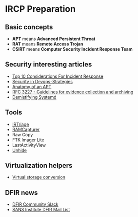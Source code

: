 # IRCP Preparation
## Basic concepts
* **APT** means **Advanced Persistent Threat**
* **RAT** means **Remote Access Trojan**
* **CSIRT** means **Computer Security Incident Response Team**
## Security interesting articles
* [Top 10 Considerations For Incident Response](https://www.owasp.org/images/b/bd/IR_Top_10_Considerations_-_Slides-v2.pdf)
* [Security in Devops-Strategies](https://docs.google.com/presentation/d/1M4cx_zVFN7WCKybV2c7c8L0QG9gP5z78JAIELRhkVkg/edit#slide=id.p)
* [Anatomy of an APT](https://www.youtube.com/watch?v=SZCE677ijMU&feature=youtu.be)
* [RFC 3227 - Guidelines for evidence collection and archiving](http://www.faqs.org/rfcs/rfc3227.html)
* [Demistifying Systemd](https://people.redhat.com/mskinner/rhug/q1.2014/Demystifying_Systemd.pdf)
## Tools
* [IRTriage](https://github.com/AJMartel/IRTriage)
* [RAMCapturer](https://belkasoft.com/ram-capturer)
* Raw Copy
* FTK Imager Lite
* LastActivityView
* [Unhide](https://sourceforge.net/projects/unhide/?source=typ_redirect)
## Virtualization helpers
* [Virtual storage conversion](https://www.dedoimedo.com/computers/virtualbox-convert.html)
## DFIR news
* [DFIR Community Slack](https://dfircommunity.slack.com/)
* [SANS Institute DFIR Mail List](https://lists.sans.org/mailman/listinfo/dfir)
